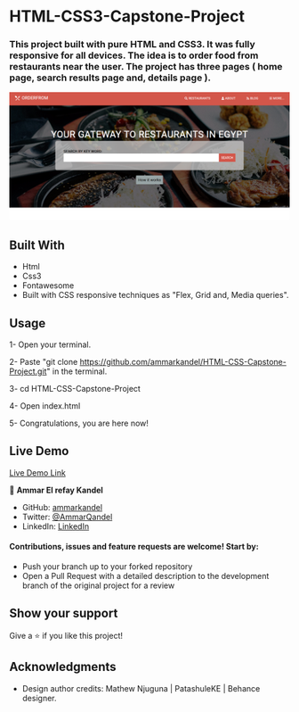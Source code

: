# HTML-CSS3-Capstone-Project

### This project built with pure HTML and CSS3. It was fully responsive for all devices. The idea is to order food from restaurants near the user. The project has three pages ( home page, search results page and, details page ).

![screenshot](images/img.png)

## Built With

- Html
- Css3
- Fontawesome
- Built with CSS responsive techniques as "Flex, Grid and, Media queries".

## Usage

1- Open your terminal.

2- Paste "git clone https://github.com/ammarkandel/HTML-CSS-Capstone-Project.git" in the terminal.

3- cd HTML-CSS-Capstone-Project

4- Open index.html

5- Congratulations, you are here now!

## Live Demo

[Live Demo Link](https://ammarkandel.github.io/Order-From-Restaurants/)

👤 **Ammar El refay Kandel**

- GitHub: [ammarkandel](https://github.com/ammarkandel)
- Twitter: [@AmmarQandel](https://twitter.com/AmmarQandel)
- LinkedIn: [LinkedIn](https://www.linkedin.com/in/ammar-kandel-7b4100193/)

#### Contributions, issues and feature requests are welcome! Start by:

- Push your branch up to your forked repository
- Open a Pull Request with a detailed description to the development branch of the original project for a review

## Show your support

Give a ⭐️ if you like this project!

## Acknowledgments

- Design author credits: Mathew Njuguna | PatashuleKE | Behance designer.
